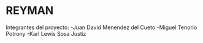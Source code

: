 # REYMAN

Integrantes del proyecto:
-Juan David Menendez del Cueto
-Miguel Tenorio Potrony
-Karl Lewis Sosa Justiz
